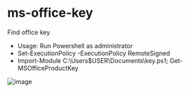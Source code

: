 # ms-office-key
Find office key
- Usage: Run Powershell as administrator
- Set-ExecutionPolicy -ExecutionPolicy RemoteSigned
- Import-Module C:\Users\$USER\Documents\key.ps1; Get-MSOfficeProductKey


![image](https://github.com/gma1k/ms-office-key/assets/138721734/1399f580-845a-4f49-aaed-b0019cda8018)
